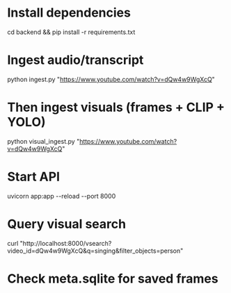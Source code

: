 # Install dependencies
cd backend && pip install -r requirements.txt

# Ingest audio/transcript
python ingest.py "https://www.youtube.com/watch?v=dQw4w9WgXcQ"

# Then ingest visuals (frames + CLIP + YOLO)
python visual_ingest.py "https://www.youtube.com/watch?v=dQw4w9WgXcQ"

# Start API
uvicorn app:app --reload --port 8000

# Query visual search
curl "http://localhost:8000/vsearch?video_id=dQw4w9WgXcQ&q=singing&filter_objects=person"

# Check meta.sqlite for saved frames

